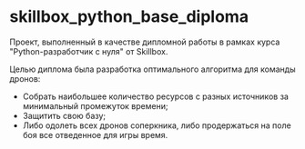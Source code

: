 # skillbox_python_base_diploma

Проект, выполненный в качестве дипломной работы в рамках курса "Python-разработчик с нуля" от Skillbox.

Целью диплома была разработка оптимального алгоритма для команды дронов:
- Собрать наибольшее количество ресурсов с разных источников за минимальный промежуток времени;
- Защитить свою базу;
- Либо одолеть всех дронов соперкника, либо продержаться на поле боя все отведенное для игры время.
